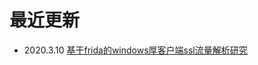 # 最近更新
- 2020.3.10 [基于frida的windows厚客户端ssl流量解析研究](contents/CyberSecurity/Reverse/frida/基于frida的windows厚客户端ssl流量解析研究.md)
